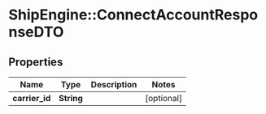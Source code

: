 # ShipEngine::ConnectAccountResponseDTO

## Properties
Name | Type | Description | Notes
------------ | ------------- | ------------- | -------------
**carrier_id** | **String** |  | [optional] 



